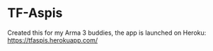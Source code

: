 # TF-Aspis

Created this for my Arma 3 buddies, the app is launched on Heroku: https://tfaspis.herokuapp.com/
